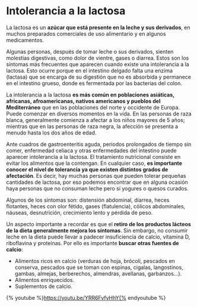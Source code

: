 # Intolerancia a la lactosa

La lactosa es un **azúcar que está presente en la leche y sus derivados**, en muchos preparados comerciales de uso alimentario y en algunos medicamentos.

Algunas personas, después de tomar leche o sus derivados, sienten molestias digestivas, como dolor de vientre, gases o diarrea. Estos son los síntomas más frecuentes que aparecen cuando existe una intolerancia a la lactosa. Esto ocurre porque en el intestino delgado falta una enzima (lactasa) que se encarga de su digestión que no es absorbida y permanece en el intestino grueso, donde es fermentada por las bacterias del colon.

La intolerancia a la lactosa **es más común en poblaciones asiáticas, africanas, afroamericanas, nativos americanos y pueblos del Mediterráneo** que en las poblaciones del norte y occidente de Europa. Puede comenzar en diversos momentos en la vida. En las personas de raza blanca, generalmente comienza a afectar a los niños mayores de 5 años; mientras que en las personas de raza negra, la afección se presenta a menudo hasta los dos años de edad.

Ante cuadros de gastroenteritis aguda, periodos prolongados de tiempo sin comer, enfermedad celiaca y otras enfermedades del intestino puede aparecer intolerancia a la lactosa. El tratamiento nutricional consiste en evitar los alimentos que la contengan. En cualquier caso, **es importante conocer el nivel de tolerancia ya que existen distintos grados de afectación**. Es decir, hay muchas personas que pueden tolerar pequeñas cantidades de lactosa, por eso podemos encontrar que en alguna ocasión haya personas que no consuman leche pero sí yogures o quesos curados.

Algunos de los síntomas son: distensión abdominal, diarrea, heces flotantes, heces con olor fétido, gases (flatulencia), cólicos abdominales, náuseas, desnutrición, crecimiento lento y pérdida de peso.

Un aspecto importante a recordar es que el **retiro de los productos lácteos de la dieta generalmente mejora los síntomas**. Sin embargo, no consumir leche en la dieta puede llevar a padecer insuficiencia de calcio, vitamina D, riboflavina y proteínas. Por ello es importante **buscar otras fuentes de calcio**:

*   Alimentos ricos en calcio (verduras de hoja, brócoli, pescados en conserva, pescados que se toman con espinas, cigalas, langostinos, gambas, almejas, berberechos, almendras, avellanas, garbanzos…).
*   Alimentos enriquecidos.
*   Suplementos de calcio.

{% youtube %}https://youtu.be/YRR6FvfyHhY{% endyoutube %}
